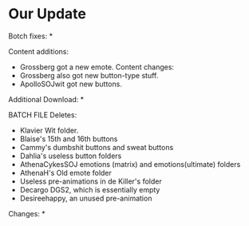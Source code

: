# Our Update

Botch fixes:
  * 
  
Content additions:
  * Grossberg got a new emote.
Content changes:
  * Grossberg also got new button-type stuff.
  * ApolloSOJwit got new buttons.

Additional Download:
  * 
 
BATCH FILE
Deletes:
  * Klavier Wit folder.
  * Blaise's 15th and 16th buttons
  * Cammy's dumbshit buttons and sweat buttons
  * Dahlia's useless button folders
  * AthenaCykesSOJ emotions (matrix) and emotions(ultimate) folders
  * AthenaH's Old emote folder
  * Useless pre-animations in de Killer's folder
  * Decargo DGS2, which is essentially empty
  * Desireehappy, an unused pre-animation 
  
Changes:
  * 
 
